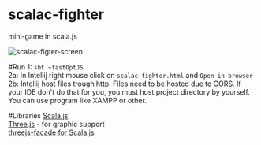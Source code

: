 # scalac-fighter
mini-game in scala.js

![scalac-figter-screen](http://i.imgur.com/Gbp2VuD.png)

#Run
1: `sbt ~fastOptJS`  
2a: In Intellij right mouse click on `scalac-fighter.html` and `Open in browser`  
2b: Intellij host files trough http. Files need to be hosted due to CORS. If your IDE don't do that for you, you must host project directory by yourself. You can use program like XAMPP or other.   

#Libraries
[Scala.js](http://www.scala-js.org)  
[Three.js](http://threejs.org) - for graphic support  
[threejs-facade for Scala.js](https://github.com/antonkulaga/threejs-facade)